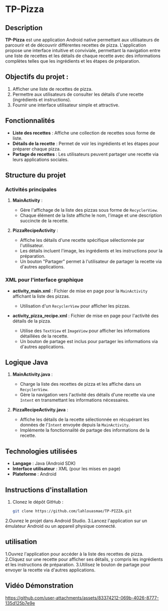 # TP-Pizza

## Description
**TP-Pizza** est une application Android native permettant aux utilisateurs de parcourir et de découvrir différentes recettes de pizza. L'application propose une interface intuitive et conviviale, permettant la navigation entre une liste de recettes et les détails de chaque recette avec des informations complètes telles que les ingrédients et les étapes de préparation.

## Objectifs du projet :
1. Afficher une liste de recettes de pizza.
2. Permettre aux utilisateurs de consulter les détails d'une recette (ingrédients et instructions).
3. Fournir une interface utilisateur simple et attractive.

## Fonctionnalités
- **Liste des recettes** : Affiche une collection de recettes sous forme de liste.
- **Détails de la recette** : Permet de voir les ingrédients et les étapes pour préparer chaque pizza.
- **Partage de recettes** : Les utilisateurs peuvent partager une recette via leurs applications sociales.

## Structure du projet

### Activités principales
1. **MainActivity** : 
   - Gère l'affichage de la liste des pizzas sous forme de `RecyclerView`.
   - Chaque élément de la liste affiche le nom, l'image et une description succincte de la recette.

2. **PizzaRecipeActivity** :
   - Affiche les détails d'une recette spécifique sélectionnée par l'utilisateur.
   - Les détails incluent l'image, les ingrédients et les instructions pour la préparation.
   - Un bouton "Partager" permet à l'utilisateur de partager la recette via d'autres applications.

### XML pour l'interface graphique

- **activity_main.xml** : Fichier de mise en page pour la `MainActivity` affichant la liste des pizzas.
  - Utilisation d'un `RecyclerView` pour afficher les pizzas.
  
- **activity_pizza_recipe.xml** : Fichier de mise en page pour l'activité des détails de la pizza.
  - Utilise des `TextView` et `ImageView` pour afficher les informations détaillées de la recette.
  - Un bouton de partage est inclus pour partager les informations via d'autres applications.

## Logique Java

1. **MainActivity.java** :
   - Charge la liste des recettes de pizza et les affiche dans un `RecyclerView`.
   - Gère la navigation vers l'activité des détails d'une recette via une `Intent` en transmettant les informations nécessaires.

2. **PizzaRecipeActivity.java** :
   - Affiche les détails de la recette sélectionnée en récupérant les données de l'`Intent` envoyée depuis la `MainActivity`.
   - Implémente la fonctionnalité de partage des informations de la recette.

## Technologies utilisées
- **Langage** : Java (Android SDK)
- **Interface utilisateur** : XML (pour les mises en page)
- **Plateforme** : Android

## Instructions d'installation

1. Clonez le dépôt GitHub :
   ```bash
   git clone https://github.com/lahlouasmae/TP-PIZZA.git
2.Ouvrez le projet dans Android Studio.
3.Lancez l'application sur un émulateur Android ou un appareil physique connecté.

## utilisation
1.Ouvrez l'application pour accéder à la liste des recettes de pizza.
2.Cliquez sur une recette pour afficher ses détails, y compris les ingrédients et les instructions de préparation.
3.Utilisez le bouton de partage pour envoyer la recette via d'autres applications.

## Vidéo Démonstration
https://github.com/user-attachments/assets/83374212-069b-4026-8777-135d125b7e9e
